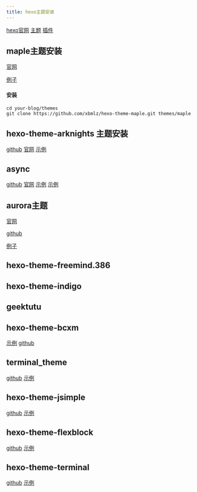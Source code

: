 ```yaml
---
title: hexo主题安装
---
```


[hexo官网](https://github.com/hexojs/hexo)
[主题](https://hexo.io/themes/)
[插件](https://hexo.io/zh-cn/docs/tag-plugins)

## maple主题安装

[官网](https://github.com/xbmlz/hexo-theme-maple)

[例子](https://github.com/xbmlz/xbmlz.github.io)

#### 安装

```shell
cd your-blog/themes
git clone https://github.com/xbmlz/hexo-theme-maple.git themes/maple
```

## hexo-theme-arknights 主题安装

[github](https://github.com/Yue-plus/hexo-theme-arknights)
[官网](https://arknights.theme.hexo.yue.zone/)
[示例](https://arknights.theme.hexo.yue.zone/)




## async

[github](https://github.com/MaLuns/vitepress-theme-async)
[官网](https://vitepress-theme-async.imalun.com/)
[示例](https://www.imalun.com/)
[示例](https://littlefoodiedy.github.io/)





## aurora主题

[官网](https://aurora.tridiamond.tech/cn/)

[github](https://github.com/auroral-ui/hexo-theme-aurora)

[例子](https://blog.bennyxguo.com/)


## hexo-theme-freemind.386

[](https://github.com/blackshow/hexo-theme-freemind.386)
[](https://blackshow.me/)

## hexo-theme-indigo

[](https://github.com/yscoder/hexo-theme-indigo)
[](https://yscoder.github.io/)

## geektutu

[](https://geektutu.com/)
[]()


## hexo-theme-bcxm

[示例](https://www.bcxm.fun/page/3/#content-inner)
[github](https://github.com/chenxz21/hexo-theme-bcxm)


## terminal_theme

[github](https://github.com/lazysheep666/terminal_theme?tab=readme-ov-file)
[示例](https://lazysheep666.github.io/)


## hexo-theme-jsimple

[github](https://github.com/tangkunyin/hexo-theme-jsimple)
[示例](https://tomartisan.com/)


## hexo-theme-flexblock

[github](https://github.com/miiiku/hexo-theme-flexblock)
[示例](https://kyori.xyz/)


## hexo-theme-terminal

[github](https://github.com/tinkink-net/hexo-theme-terminal)
[示例](https://blog.tinkink.net/)
